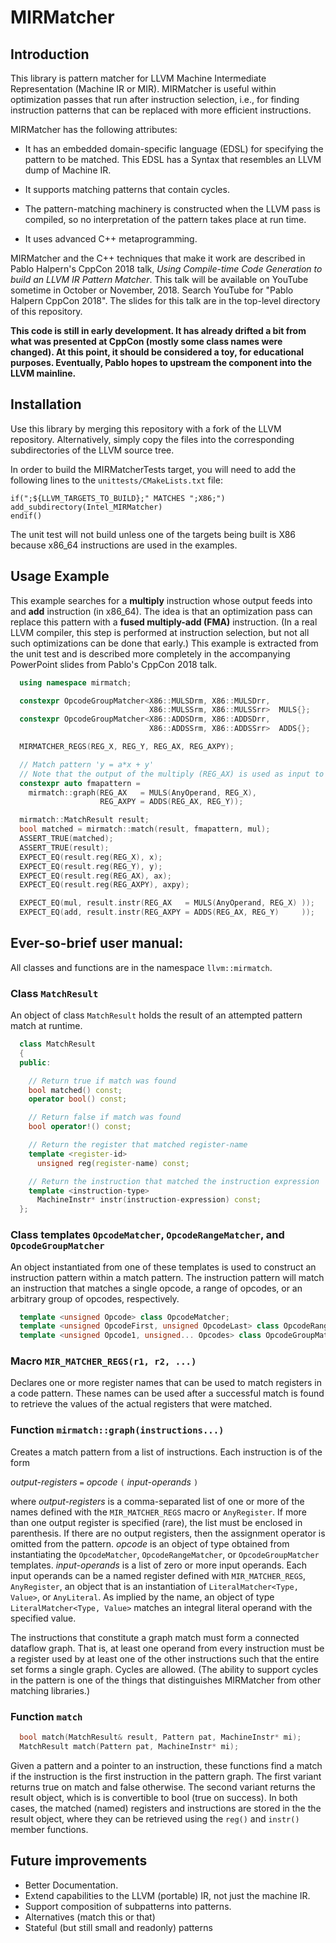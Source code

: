 # MIRMatcher

## Introduction

This library is pattern matcher for LLVM Machine Intermediate Representation
(Machine IR or MIR).  MIRMatcher is useful within optimization passes that run
after instruction selection, i.e., for finding instruction patterns that can
be replaced with more efficient instructions.

MIRMatcher has the following attributes:

 * It has an embedded domain-specific language (EDSL) for specifying the
   pattern to be matched. This EDSL has a Syntax that resembles an LLVM dump
   of Machine IR.

 * It supports matching patterns that contain cycles.

 * The pattern-matching machinery is constructed when the LLVM pass is
   compiled, so no interpretation of the pattern takes place at run time.

 * It uses advanced C++ metaprogramming.

MIRMatcher and the C++ techniques that make it work are described in Pablo
Halpern's CppCon 2018 talk, _Using Compile-time Code Generation to build an
LLVM IR Pattern Matcher_. This talk will be available on YouTube sometime in
October or November, 2018. Search YouTube for "Pablo Halpern CppCon 2018". The
slides for this talk are in the top-level directory of this repository.

**This code is still in early development. It has already drifted a bit from
what was presented at CppCon (mostly some class names were changed). At this
point, it should be considered a toy, for educational purposes. Eventually,
Pablo hopes to upstream the component into the LLVM mainline.**

## Installation

Use this library by merging this repository with a fork of the LLVM
repository. Alternatively, simply copy the files into the corresponding
subdirectories of the LLVM source tree.

In order to build the MIRMatcherTests target, you will need to add the
following lines to the `unittests/CMakeLists.txt` file:

    if(";${LLVM_TARGETS_TO_BUILD};" MATCHES ";X86;")
    add_subdirectory(Intel_MIRMatcher)
    endif()

The unit test will not build unless one of the targets being built is X86
because x86_64 instructions are used in the examples.

## Usage Example

This example searches for a **multiply** instruction whose output feeds into
and **add** instruction (in x86_64). The idea is that an optimization
pass can replace this pattern with a **fused multiply-add (FMA)**
instruction. (In a real LLVM compiler, this step is performed at instruction
selection, but not all such optimizations can be done that early.) This
example is extracted from the unit test and is described more completely in
the accompanying PowerPoint slides from Pablo's CppCon 2018 talk.

```C++
  using namespace mirmatch;

  constexpr OpcodeGroupMatcher<X86::MULSDrm, X86::MULSDrr,
                               X86::MULSSrm, X86::MULSSrr>  MULS{};
  constexpr OpcodeGroupMatcher<X86::ADDSDrm, X86::ADDSDrr,
                               X86::ADDSSrm, X86::ADDSSrr>  ADDS{};

  MIRMATCHER_REGS(REG_X, REG_Y, REG_AX, REG_AXPY);

  // Match pattern 'y = a*x + y'
  // Note that the output of the multiply (REG_AX) is used as input to the add.
  constexpr auto fmapattern =
    mirmatch::graph(REG_AX   = MULS(AnyOperand, REG_X),
                    REG_AXPY = ADDS(REG_AX, REG_Y));

  mirmatch::MatchResult result;
  bool matched = mirmatch::match(result, fmapattern, mul);
  ASSERT_TRUE(matched);
  ASSERT_TRUE(result);
  EXPECT_EQ(result.reg(REG_X), x);
  EXPECT_EQ(result.reg(REG_Y), y);
  EXPECT_EQ(result.reg(REG_AX), ax);
  EXPECT_EQ(result.reg(REG_AXPY), axpy);

  EXPECT_EQ(mul, result.instr(REG_AX   = MULS(AnyOperand, REG_X) ));
  EXPECT_EQ(add, result.instr(REG_AXPY = ADDS(REG_AX, REG_Y)     ));
```
  
## Ever-so-brief user manual:

All classes and functions are in the namespace `llvm::mirmatch`.

### Class `MatchResult`

An object of class `MatchResult` holds the result of an attempted pattern
match at runtime.

```C++
  class MatchResult
  {
  public:

    // Return true if match was found
    bool matched() const;
    operator bool() const;

    // Return false if match was found
    bool operator!() const;

    // Return the register that matched register-name
    template <register-id>
      unsigned reg(register-name) const;

    // Return the instruction that matched the instruction expression
    template <instruction-type>
      MachineInstr* instr(instruction-expression) const;
  };
```

### Class templates `OpcodeMatcher`, `OpcodeRangeMatcher`, and `OpcodeGroupMatcher`

An object instantiated from one of these templates is used to construct an
instruction pattern within a match pattern. The instruction pattern will match
an instruction that matches a single opcode, a range of opcodes, or an
arbitrary group of opcodes, respectively.

```C++
  template <unsigned Opcode> class OpcodeMatcher;
  template <unsigned OpcodeFirst, unsigned OpcodeLast> class OpcodeRangeMatcher;
  template <unsigned Opcode1, unsigned... Opcodes> class OpcodeGroupMatcher;
```

### Macro `MIR_MATCHER_REGS(r1, r2, ...)`

Declares one or more register names that can be used to match registers in a
code pattern. These names can be used after a successful match is found to
retrieve the values of the actual registers that were matched.

### Function `mirmatch::graph(instructions...)`

Creates a match pattern from a list of instructions.  Each instruction is of
the form

_output-registers_ `=` _opcode_ `(` _input-operands_ `)`

where _output-registers_ is a comma-separated list of one or more of the names
defined with the `MIR_MATCHER_REGS` macro or `AnyRegister`. If more than one
output register is specified (rare), the list must be enclosed in
parenthesis. If there are no output registers, then the assignment operator is
omitted from the pattern. _opcode_ is an object of type obtained from
instantiating the `OpcodeMatcher`, `OpcodeRangeMatcher`, or
`OpcodeGroupMatcher` templates.  _input-operands_ is a list of zero or more
input operands. Each input operands can be a named register defined with
`MIR_MATCHER_REGS`, `AnyRegister`, an object that is an instantiation of
`LiteralMatcher<Type, Value>`, or `AnyLiteral`.  As implied by the name, an
object of type `LiteralMatcher<Type, Value>` matches an integral literal
operand with the specified value.

The instructions that constitute a graph match must form a connected dataflow
graph. That is, at least one operand from every instruction must be a register
used by at least one of the other instructions such that the entire set forms
a single graph. Cycles are allowed. (The ability to support cycles in the
pattern is one of the things that distinguishes MIRMatcher from other matching
libraries.)

### Function `match`

```C++
  bool match(MatchResult& result, Pattern pat, MachineInstr* mi);
  MatchResult match(Pattern pat, MachineInstr* mi);
```

Given a pattern and a pointer to an instruction, these functions find a match
if the instruction is the first instruction in the pattern graph. The first
variant returns true on match and false otherwise. The second variant returns
the result object, which is is convertible to bool (true on success). In both
cases, the matched (named) registers and instructions are stored in the the
result object, where they can be retrieved using the `reg()` and `instr()`
member functions.

## Future improvements

 * Better Documentation.
 * Extend capabilities to the LLVM (portable) IR, not just the machine IR.
 * Support composition of subpatterns into patterns.
 * Alternatives (match this or that)
 * Stateful (but still small and readonly) patterns

